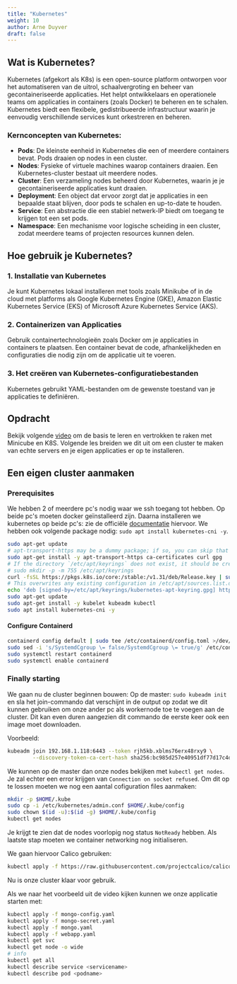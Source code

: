 ```yaml
---
title: "Kubernetes"
weight: 10
author: Arne Duyver
draft: false
---
```


## Wat is Kubernetes?

Kubernetes (afgekort als K8s) is een open-source platform ontworpen voor het automatiseren van de uitrol, schaalvergroting en beheer van gecontaineriseerde applicaties. Het helpt ontwikkelaars en operationele teams om applicaties in containers (zoals Docker) te beheren en te schalen. Kubernetes biedt een flexibele, gedistribueerde infrastructuur waarin je eenvoudig verschillende services kunt orkestreren en beheren.

### Kernconcepten van Kubernetes:

- **Pods**: De kleinste eenheid in Kubernetes die een of meerdere containers bevat. Pods draaien op nodes in een cluster.
- **Nodes**: Fysieke of virtuele machines waarop containers draaien. Een Kubernetes-cluster bestaat uit meerdere nodes.
- **Cluster**: Een verzameling nodes beheerd door Kubernetes, waarin je je gecontaineriseerde applicaties kunt draaien.
- **Deployment**: Een object dat ervoor zorgt dat je applicaties in een bepaalde staat blijven, door pods te schalen en up-to-date te houden.
- **Service**: Een abstractie die een stabiel netwerk-IP biedt om toegang te krijgen tot een set pods.
- **Namespace**: Een mechanisme voor logische scheiding in een cluster, zodat meerdere teams of projecten resources kunnen delen.

## Hoe gebruik je Kubernetes?

### 1. Installatie van Kubernetes
Je kunt Kubernetes lokaal installeren met tools zoals Minikube of in de cloud met platforms als Google Kubernetes Engine (GKE), Amazon Elastic Kubernetes Service (EKS) of Microsoft Azure Kubernetes Service (AKS).

### 2. Containerizen van Applicaties
Gebruik containertechnologieën zoals Docker om je applicaties in containers te plaatsen. Een container bevat de code, afhankelijkheden en configuraties die nodig zijn om de applicatie uit te voeren.

### 3. Het creëren van Kubernetes-configuratiebestanden
Kubernetes gebruikt YAML-bestanden om de gewenste toestand van je applicaties te definiëren.

## Opdracht

Bekijk volgende [video](https://www.youtube.com/watch?v=s_o8dwzRlu4&t=5s) om de basis te leren en vertrokken te raken met Minicube en K8S. Volgende les breiden we dit uit om een cluster te maken van echte servers en je eigen applicaties er op te installeren.

## Een eigen cluster aanmaken

### Prerequisites
We hebben 2 of meerdere pc's nodig waar we ssh toegang tot hebben. Op beide pc's moeten docker geïnstalleerd zijn. Daarna installeren we kubernetes op beide pc's: zie de officiële [documentatie](https://kubernetes.io/docs/setup/production-environment/tools/kubeadm/install-kubeadm/#installing-kubeadm-kubelet-and-kubectl) hiervoor. We hebben ook volgende package nodig: `sudo apt install kubernetes-cni -y`.
```bash
sudo apt-get update
# apt-transport-https may be a dummy package; if so, you can skip that package
sudo apt-get install -y apt-transport-https ca-certificates curl gpg
# If the directory `/etc/apt/keyrings` does not exist, it should be created before the curl command, read the note below.
# sudo mkdir -p -m 755 /etc/apt/keyrings
curl -fsSL https://pkgs.k8s.io/core:/stable:/v1.31/deb/Release.key | sudo gpg --dearmor -o /etc/apt/keyrings/kubernetes-apt-keyring.gpg
# This overwrites any existing configuration in /etc/apt/sources.list.d/kubernetes.list
echo 'deb [signed-by=/etc/apt/keyrings/kubernetes-apt-keyring.gpg] https://pkgs.k8s.io/core:/stable:/v1.31/deb/ /' | sudo tee /etc/apt/sources.list.d/kubernetes.list
sudo apt-get update
sudo apt-get install -y kubelet kubeadm kubectl
sudo apt install kubernetes-cni -y
```

#### Configure Containerd
```bash
containerd config default | sudo tee /etc/containerd/config.toml >/dev/null 2>&1
sudo sed -i 's/SystemdCgroup \= false/SystemdCgroup \= true/g' /etc/containerd/config.toml
sudo systemctl restart containerd
sudo systemctl enable containerd
```

### Finally starting
We gaan nu de cluster beginnen bouwen: 
Op de master: `sudo kubeadm init` en sla het join-commando dat verschijnt in de output op zodat we dit kunnen gebruiken om onze ander pc als workernode toe te voegen aan de cluster. Dit kan even duren aangezien dit commando de eerste keer ook een image moet downloaden.

Voorbeeld:
```bash
kubeadm join 192.168.1.118:6443 --token rjh5kb.xblms76erx48rxy9 \
        --discovery-token-ca-cert-hash sha256:bc985d257e40951df77d17c4d9469d7254b77c2d1ec15b4e284aec0569d7ab12
```

We kunnen op de master dan onze nodes bekijken met `kubectl get nodes`. Je zal echter een error krijgen van `Connection on socket refused`.
Om dit op te lossen moeten we nog een aantal cofiguration files aanmaken:

```bash
mkdir -p $HOME/.kube
sudo cp -i /etc/kubernetes/admin.conf $HOME/.kube/config
sudo chown $(id -u):$(id -g) $HOME/.kube/config
kubectl get nodes
```

Je krijgt te zien dat de nodes voorlopig nog status `NotReady` hebben.
Als laatste stap moeten we container networking nog initialiseren.

We gaan hiervoor Calico gebruiken:
```bash
kubectl apply -f https://raw.githubusercontent.com/projectcalico/calico/refs/heads/master/manifests/calico.yaml
```

Nu is onze cluster klaar voor gebruik.

Als we naar het voorbeeld uit de video kijken kunnen we onze applicatie starten met:
```bash
kubectl apply -f mongo-config.yaml
kubectl apply -f mongo-secret.yaml
kubectl apply -f mongo.yaml
kubectl apply -f webapp.yaml
kubectl get svc
kubectl get node -o wide
# info
kubectl get all
kubectl describe service <servicename>
kubectl describe pod <podname>
```